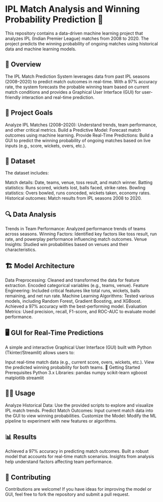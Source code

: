# IPL Match Analysis and Winning Probability Prediction 🏏
This repository contains a data-driven machine learning project that analyzes IPL (Indian Premier League) matches from 2008 to 2020. The project predicts the winning probability of ongoing matches using historical data and machine learning models.

## 📖 Overview
The IPL Match Prediction System leverages data from past IPL seasons (2008–2020) to predict match outcomes in real-time. With a 97% accuracy rate, the system forecasts the probable winning team based on current match conditions and provides a Graphical User Interface (GUI) for user-friendly interaction and real-time prediction.

## 🎯 Project Goals
Analyze IPL Matches (2008–2020):
Understand trends, team performance, and other critical metrics.
Build a Predictive Model:
Forecast match outcomes using machine learning.
Provide Real-Time Predictions:
Build a GUI to predict the winning probability of ongoing matches based on live inputs (e.g., score, wickets, overs, etc.).
## 📂 Dataset
The dataset includes:

Match details: Date, teams, venue, toss result, and match winner.
Batting statistics: Runs scored, wickets lost, balls faced, strike rates.
Bowling statistics: Overs bowled, runs conceded, wickets taken, economy rates.
Historical outcomes: Match results from IPL seasons 2008 to 2020.
## 🔍 Data Analysis
Trends in Team Performance:
Analyzed performance trends of teams across seasons.
Winning Factors:
Identified key factors like toss result, run rate, and powerplay performance influencing match outcomes.
Venue Insights:
Studied win probabilities based on venues and their characteristics.
## 🏗️ Model Architecture
Data Preprocessing:
Cleaned and transformed the data for feature extraction.
Encoded categorical variables (e.g., teams, venue).
Feature Engineering:
Included critical features like total runs, wickets, balls remaining, and net run rate.
Machine Learning Algorithms:
Tested various models, including Random Forest, Gradient Boosting, and XGBoost.
Achieved a 97% accuracy with the best-performing model.
Evaluation Metrics:
Used precision, recall, F1-score, and ROC-AUC to evaluate model performance.
## 🖥️ GUI for Real-Time Predictions
A simple and interactive Graphical User Interface (GUI) built with Python (Tkinter/Streamlit) allows users to:

Input real-time match data (e.g., current score, overs, wickets, etc.).
View the predicted winning probability for both teams.
🚀 Getting Started
Prerequisites
Python 3.x
Libraries:
pandas
numpy
scikit-learn
xgboost
matplotlib
streamlit
  
## 🧑‍💻 Usage
Analyze Historical Data:
Use the provided scripts to explore and visualize IPL match trends.
Predict Match Outcomes:
Input current match data into the GUI to view winning probabilities.
Customize the Model:
Modify the ML pipeline to experiment with new features or algorithms.
## 📊 Results
Achieved a 97% accuracy in predicting match outcomes.
Built a robust model that accounts for real-time match scenarios.
Insights from analysis help understand factors affecting team performance.

## 🤝 Contributing
Contributions are welcome! If you have ideas for improving the model or GUI, feel free to fork the repository and submit a pull request.


